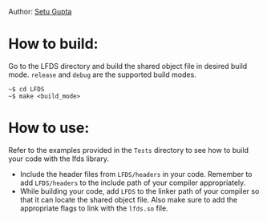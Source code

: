Author: [Setu Gupta](https://github.com/Setu-Gupta)

# How to build:
Go to the LFDS directory and build the shared object file in desired build mode. `release` and `debug` are the supported build modes.
```console
~$ cd LFDS
~$ make <build_mode>
```

# How to use:
Refer to the examples provided in the `Tests` directory to see how to build your code with the lfds library.
* Include the header files from `LFDS/headers` in your code. Remember to add `LFDS/headers` to the include path of your compiler appropriately.
* While building your code, add `LFDS` to the linker path of your compiler so that it can locate the shared object file. Also make sure to add the appropriate flags to link with the `lfds.so` file.
